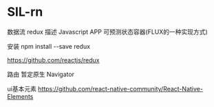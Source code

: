 # SIL-rn

数据流
redux
描述
Javascript APP 可预测状态容器(FLUX的一种实现方式)

安装
npm install --save redux

https://github.com/reactjs/redux

路由
暂定原生 Navigator

ui基本元素
https://github.com/react-native-community/React-Native-Elements